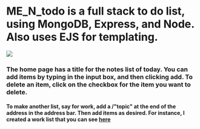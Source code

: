 # ME_N_todo is a full stack to do list, using MongoDB, Express, and Node. Also uses EJS for templating.

<img src="https://christianwebdeveloper.com/assets/img/todo.png" />

### The home page has a title for the notes list of today. You can add items by typing in the input box, and then clicking add. To delete an item, click on the checkbox for the item you want to delete.

#### To make another list, say for work, add a /"topic" at the end of the address in the address bar. Then add items as desired. For instance, I created a work list that you can see <a href="https://morning-mesa-69657.herokuapp.com/work">here</a>
